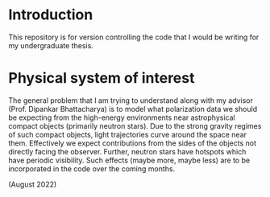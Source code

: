 # Introduction  
This repository is for version controlling the code that I would be writing for my undergraduate thesis. 

# Physical system of interest 
The general problem that I am trying to understand along with my advisor (Prof. Dipankar Bhattacharya) is to model what polarization data we should be expecting from the high-energy environments near astrophysical compact objects (primarily neutron stars). Due to the strong gravity regimes of such compact objects, light trajectories curve around the space near them. Effectively we expect contributions from the sides of the objects not directly facing the observer. Further, neutron stars have hotspots which have periodic visibility. Such effects (maybe more, maybe less) are to be incorporated in the code over the coming months.

(August 2022)